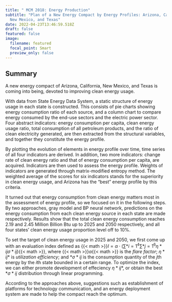 ```yaml
---
title: " MCM 2018: Energy Production"
subtitle: "Plan of a New Energy Compact by Energy Profiles: Arizona, California,
  New Mexico, and Texas"
date: 2022-04-23T13:46:59.518Z
draft: false
featured: false
image:
  filename: featured
  focal_point: Smart
  preview_only: false
---
```

## **Summary**

A new energy compact of Arizona, California, New Mexico, and Texas is coming into being, devoted to improving clean energy usage.

With data from State Energy Data System, a static structure of energy usage in each state is constructed. This consists of pie charts showing energy consumption ratio of each source, and a column chart to compare energy consumed by the end-use sectors and the electric power sector. Four abstract indicators: energy consumption per capita, clean energy usage ratio, total consumption of all petroleum products, and the ratio of clean electricity generated, are then extracted from the structural variables, and together they constitute the energy profile.

By plotting the evolution of elements in energy profile over time, time series of all four indicators are derived. In addition, two more indicators: change rate of clean energy ratio and that of energy consumption per capita, are acquired. Indicators are then used to assess the energy profile. Weights of indicators are generated through matrix-modified entropy method. The weighted average of the scores for six indicators stands for the superiority in clean energy usage, and Arizona has the “best” energy profile by this criteria.

It turned out that energy consumption from clean energy matters most in the assessment of energy profile, so we focused on it in the following steps. By two approaches, gray model and BP neural network, predictions on the energy consumption from each clean energy source in each state are made respectively. Results show that the total clean energy consumption reaches 2.19 and 2.45 Million Billion Btu up to 2025 and 2050 respectively, and all four states’ clean energy usage proportion level off to 10%.

To set the target of clean energy usage in 2025 and 2050, we first come up with an evaluation index defined as {{< math >}}$I=\alpha \cdot\left(\sum*{i=1}^{4} \sum*{j=1}^{6} \eta*{i j} \sigma*{i j}\right)${{< math >}}, where {{< math >}}$\alpha${{< math >}} is the *flare factor*; $\eta*{i j}*$ is *utilization efficiency*; and $*\sigma*{i j}$ is the consumption quantity of the $j$th energy by the $i$th state bounded in a certain range. To optimize the index, we can either promote development of effeciency $\eta*{i j}*$, or obtain the best $*\sigma*{i j}$ distribution through linear programming.

According to the approaches above, suggestions such as establishment of platforms for technology communication, and an energy deployment system are made to help the compact reach the optimum.